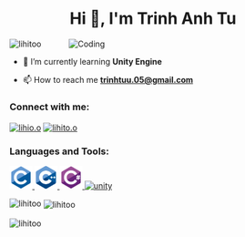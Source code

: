 <h1 align="center">Hi 👋, I'm Trinh Anh Tu</h1>
<img align="right" alt="Coding" width="400" src="https://i.pinimg.com/originals/f1/63/11/f16311fd0c32786525f471c685bc516e.gif">
<p align="left"> <img src="https://komarev.com/ghpvc/?username=lihitoo&label=Profile%20views&color=0e75b6&style=flat" alt="lihitoo" /> </p>

- 🌱 I’m currently learning **Unity Engine**

- 📫 How to reach me **trinhtuu.05@gmail.com**

<h3 align="left">Connect with me:</h3>
<p align="left">
<a href="https://fb.com/lihio.o" target="blank"><img align="center" src="https://raw.githubusercontent.com/rahuldkjain/github-profile-readme-generator/master/src/images/icons/Social/facebook.svg" alt="lihio.o" height="30" width="40" /></a>
<a href="https://instagram.com/lihito.o" target="blank"><img align="center" src="https://raw.githubusercontent.com/rahuldkjain/github-profile-readme-generator/master/src/images/icons/Social/instagram.svg" alt="lihito.o" height="30" width="40" /></a>
</p>

<h3 align="left">Languages and Tools:</h3>
<p align="left"> <a href="https://www.cprogramming.com/" target="_blank" rel="noreferrer"> <img src="https://raw.githubusercontent.com/devicons/devicon/master/icons/c/c-original.svg" alt="c" width="40" height="40"/> </a> <a href="https://www.w3schools.com/cpp/" target="_blank" rel="noreferrer"> <img src="https://raw.githubusercontent.com/devicons/devicon/master/icons/cplusplus/cplusplus-original.svg" alt="cplusplus" width="40" height="40"/> </a> <a href="https://www.w3schools.com/cs/" target="_blank" rel="noreferrer"> <img src="https://raw.githubusercontent.com/devicons/devicon/master/icons/csharp/csharp-original.svg" alt="csharp" width="40" height="40"/> </a> <a href="https://unity.com/" target="_blank" rel="noreferrer"> <img src="https://www.vectorlogo.zone/logos/unity3d/unity3d-icon.svg" alt="unity" width="40" height="40"/> </a> </p>

<p><img align="left" src="https://github-readme-stats.vercel.app/api/top-langs?username=lihitoo&show_icons=true&locale=en&layout=compact" alt="lihitoo" /></p>

<p>&nbsp;<img align="center" src="https://github-readme-stats.vercel.app/api?username=lihitoo&show_icons=true&locale=en" alt="lihitoo" /></p>

<p><img align="center" src="https://github-readme-streak-stats.herokuapp.com/?user=lihitoo&" alt="lihitoo" /></p>
